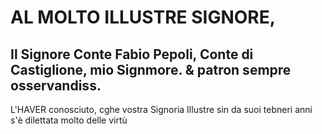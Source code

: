# AL MOLTO ILLUSTRE SIGNORE,

## Il Signore Conte Fabio Pepoli, Conte di Castiglione, mio Signmore. & patron sempre osservandiss.
L'HAVER conosciuto, cghe vostra Signoria Illustre sin da suoi tebneri anni s'è dilettata molto delle virtù
